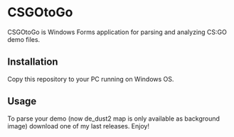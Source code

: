 # CSGOtoGo

CSGOtoGo is Windows Forms application for parsing and analyzing CS:GO demo files. 

## Installation

Copy this repository to your PC running on Windows OS. 


## Usage

To parse your demo (now de_dust2 map is only available as background image) download one of my last releases. Enjoy!